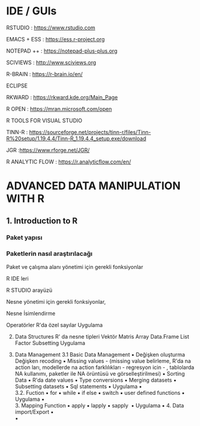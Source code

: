 

# IDE / GUIs

RSTUDIO : https://www.rstudio.com

EMACS + ESS : https://ess.r-project.org 

NOTEPAD ++ : https://notepad-plus-plus.org

SCIVIEWS : http://www.sciviews.org

R-BRAIN : https://r-brain.io/en/

ECLIPSE

RKWARD : https://rkward.kde.org/Main_Page

R OPEN : https://mran.microsoft.com/open

R TOOLS FOR VISUAL STUDIO

TINN-R : https://sourceforge.net/projects/tinn-r/files/Tinn-R%20setup/1.19.4.4/Tinn-R_1.19.4.4_setup.exe/download

JGR :https://www.rforge.net/JGR/

R ANALYTIC  FLOW : https://r.analyticflow.com/en/


# ADVANCED DATA MANIPULATION WITH R

## 1. Introduction to R
### Paket yapısı
### Paketlerin nasıl araştırılacağı

Paket ve çalışma alanı yönetimi için gerekli fonksiyonlar

R IDE leri

R STUDIO arayüzü

Nesne yönetimi için gerekli fonksiyonlar, 

Nesne İsimlendirme

Operatörler
R'da özel sayılar
Uygulama

2. Data Structures
R' da nesne tipleri
Vektör
Matris
Array
Data.Frame
List
Factor
Subsetting
Uygulama

3. Data Management
 3.1 Basic Data Management
 	▪	Değişken oluşturma
      Değişken recoding
	▪	Missing values - (missing value belirleme, R'da na action ları, modellerde na action farklılıkları - regresyon icin - , tablolarda NA kullanımı, paketler ile NA örüntüsü ve görselleştirilmesi)
	▪	Sorting Data
	▪	R'da date values
	▪	Type conversions
	▪	Merging datasets
	▪	Subsetting datasets
	▪	Sql statements
	▪	Uygulama
	▪	
3.2. Fuction
	▪	for
	▪	while
	▪	if else
	▪	switch
	▪	user defined functions
	▪	Uygulama
	▪	
	3.	Mapping Function
	▪	apply
	▪	lapply
	▪	sapply 
	▪	Uygulama
	▪	4. Data import/Export
	▪	
	▪	 
